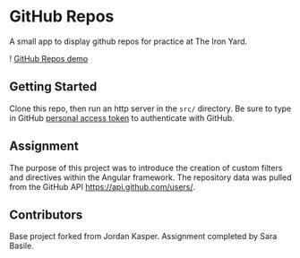 
# GitHub Repos

A small app to display github repos for practice at The Iron Yard.

! [GitHub Repos demo](/src/github_repos.gif)

## Getting Started

Clone this repo, then run an http server in the `src/` directory. Be sure to type in GitHub [personal access token](https://github.com/settings/tokens) to authenticate with GitHub.

## Assignment

The purpose of this project was to introduce the creation of custom filters and directives within the Angular framework.
The repository data was pulled from the GitHub API https://api.github.com/users/.

## Contributors

Base project forked from Jordan Kasper.
Assignment completed by Sara Basile.
